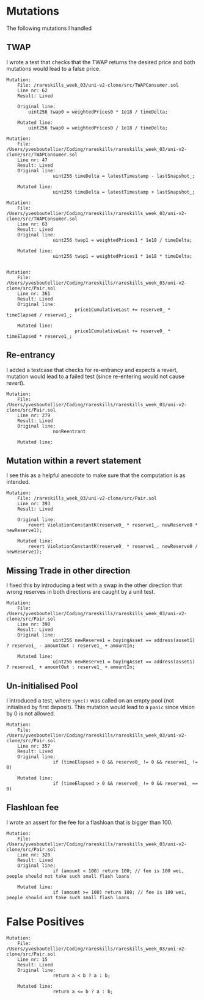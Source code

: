 # Mutations

The following mutations I handled

## TWAP

I wrote a test that checks that the TWAP returns the desired price and both mutations would lead to a false price.

```
Mutation:
    File: /rareskills_week_03/uni-v2-clone/src/TWAPConsumer.sol
    Line nr: 62
    Result: Lived

    Original line:
        uint256 twap0 = weightedPrices0 * 1e18 / timeDelta;

    Mutated line:
        uint256 twap0 = weightedPrices0 / 1e18 / timeDelta;
```

```
Mutation:
    File: /Users/yvesboutellier/Coding/rareskills/rareskills_week_03/uni-v2-clone/src/TWAPConsumer.sol
    Line nr: 47
    Result: Lived
    Original line:
                 uint256 timeDelta = latestTimestamp - lastSnapshot_;

    Mutated line:
                 uint256 timeDelta = latestTimestamp + lastSnapshot_;
```

```
Mutation:
    File: /Users/yvesboutellier/Coding/rareskills/rareskills_week_03/uni-v2-clone/src/TWAPConsumer.sol
    Line nr: 63
    Result: Lived
    Original line:
                 uint256 twap1 = weightedPrices1 * 1e18 / timeDelta;

    Mutated line:
                 uint256 twap1 = weightedPrices1 * 1e18 * timeDelta;
```

```

Mutation:
    File: /Users/yvesboutellier/Coding/rareskills/rareskills_week_03/uni-v2-clone/src/Pair.sol
    Line nr: 361
    Result: Lived
    Original line:
                         price1CumulativeLast += reserve0_ * timeElapsed / reserve1_;

    Mutated line:
                         price1CumulativeLast += reserve0_ * timeElapsed * reserve1_;
```

## Re-entrancy

I added a testcase that checks for re-entrancy and expects a revert, mutation would lead to a failed test (since re-entering would not cause revert).

```
Mutation:
    File: /Users/yvesboutellier/Coding/rareskills/rareskills_week_03/uni-v2-clone/src/Pair.sol
    Line nr: 279
    Result: Lived
    Original line:
                 nonReentrant

    Mutated line:
```

## Mutation within a revert statement

I see this as a helpful anecdote to make sure that the computation is as intended.

```
Mutation:
    File: /rareskills_week_03/uni-v2-clone/src/Pair.sol
    Line nr: 393
    Result: Lived

    Original line:
        revert ViolationConstantK(reserve0_ * reserve1_, newReserve0 * newReserve1);

    Mutated line:
        revert ViolationConstantK(reserve0_ * reserve1_, newReserve0 / newReserve1);
```

## Missing Trade in other direction

I fixed this by introducing a test with a swap in the other direction that wrong reserves in both directions are caught by a unit test.

```
Mutation:
    File: /Users/yvesboutellier/Coding/rareskills/rareskills_week_03/uni-v2-clone/src/Pair.sol
    Line nr: 390
    Result: Lived
    Original line:
                 uint256 newReserve1 = buyingAsset == address(asset1) ? reserve1_ - amountOut : reserve1_ + amountIn;

    Mutated line:
                 uint256 newReserve1 = buyingAsset == address(asset1) ? reserve1_ + amountOut : reserve1_ + amountIn;
```

## Un-initialised Pool

I introduced a test, where `sync()` was called on an empty pool (not initialised by first deposit). This mutation would lead to a `panic` since vision by 0 is not allowed.

```
Mutation:
    File: /Users/yvesboutellier/Coding/rareskills/rareskills_week_03/uni-v2-clone/src/Pair.sol
    Line nr: 357
    Result: Lived
    Original line:
                 if (timeElapsed > 0 && reserve0_ != 0 && reserve1_ != 0)

    Mutated line:
                 if (timeElapsed > 0 && reserve0_ != 0 && reserve1_ == 0)
```

## Flashloan fee

I wrote an assert for the fee for a flashloan that is bigger than 100.

```
Mutation:
    File: /Users/yvesboutellier/Coding/rareskills/rareskills_week_03/uni-v2-clone/src/Pair.sol
    Line nr: 320
    Result: Lived
    Original line:
                 if (amount < 100) return 100; // fee is 100 wei, people should not take such small flash loans

    Mutated line:
                 if (amount >= 100) return 100; // fee is 100 wei, people should not take such small flash loans

```

# False Positives

```
Mutation:
    File: /Users/yvesboutellier/Coding/rareskills/rareskills_week_03/uni-v2-clone/src/Pair.sol
    Line nr: 15
    Result: Lived
    Original line:
                 return a < b ? a : b;

    Mutated line:
                 return a <= b ? a : b;
```
